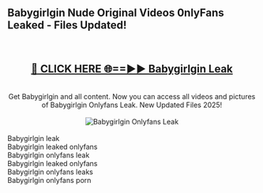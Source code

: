 <h2>Babygirlgin Nude Original Videos 0nlyFans Leaked - Files Updated! </h2>
<br>
<div align="center">
<h2><a href="https://213.232.235.80/live/video.php?q=babygirlgin" rel="nofollow">🔴 CLICK HERE 🌐==►► Babygirlgin Leak</a></h2>
<br>
Get Babygirlgin and all content. Now you can access all videos and pictures of Babygirlgin Onlyfans Leak. New Updated Files 2025!
<br>
<br>
<a href="https://213.232.235.80/live/video.php?q=babygirlgin" rel="nofollow" data-target="animated-image.originalLink"><img src="https://i.imgur.com/1EjSzPs.png" alt="Babygirlgin Onlyfans Leak" style="max-width: 100%; display: inline-block;" data-target="animated-image.originalImage"></a>
</div>
<br>
Babygirlgin leak<br>
Babygirlgin leaked onlyfans<br>
Babygirlgin onlyfans leak<br>
Babygirlgin leaked onlyfans<br>
Babygirlgin onlyfans leaks<br>
Babygirlgin onlyfans porn
